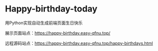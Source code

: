 # Happy-birthday-today

用Python实现自动生成前端页面生日快乐

展示页面站点：<https://happy-birthday.easy-qfnu.top/>

远程源码站点：<https://happy-birthday.easy-qfnu.top/happy-birthdays.html>

